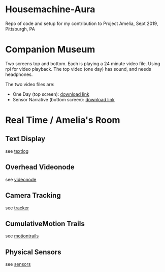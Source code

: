 # Housemachine-Aura

Repo of code and setup for my contribution to Project Amelia, Sept 2019, Pittsburgh, PA

# Companion Museum
Two screens top and bottom. Each is playing a 24 minute video file. Using rpi for video playback. The top video (one day) has sound, and needs headphones. 

The two video files are: 
- One Day (top screen): [download link](https://drive.google.com/open?id=1A34laBlMm6Q3ERwrx2605b6qKSKejs2h)
- Sensor Narrative (bottom screen): [download link](https://drive.google.com/open?id=1meM5aG83LgOnGIOwwF0ffw53zXim1tKd)

# Real Time / Amelia's Room
## Text Display
see [textlog](textlog)
## Overhead Videonode
see [videonode](videonode/)
## Camera Tracking
see [tracker](tracker/)
## CumulativeMotion Trails
see [motiontrails](motiontrails/)
## Physical Sensors
see [sensors](sensors)

